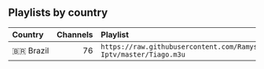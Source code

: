 ## Playlists by country

<!-- prettier-ignore -->
<table>
	<thead>
		<tr><th align="left">Country</th><th align="right">Channels</th><th align="left">Playlist</th></tr>
	</thead>
	<tbody>
		<tr><td align="left">🇧🇷&nbsp;Brazil</td><td align="right">76</td><td align="left" nowrap><code>https://raw.githubusercontent.com/Ramys/Alexandre-Iptv/master/Tiago.m3u</code></td></tr>
	</tbody>
</table>

